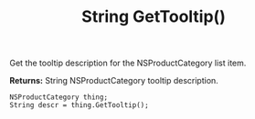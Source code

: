 ﻿---
uid: crmscript_ref_NSProductCategory_GetTooltip
title: String GetTooltip()
intellisense: NSProductCategory.GetTooltip
keywords: NSProductCategory, GetTooltip
so.topic: reference
---

Get the tooltip description for the NSProductCategory list item.

**Returns:** String NSProductCategory tooltip description.

```crmscript
NSProductCategory thing;
String descr = thing.GetTooltip();
```


